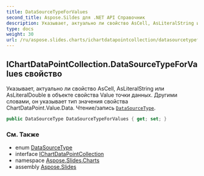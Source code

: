 ```yaml
---
title: DataSourceTypeForValues
second_title: Aspose.Sildes для .NET API Справочник
description: Указывает, актуально ли свойство AsCell, AsLiteralString или AsLiteralDouble в объекте свойства Value точки данных. Другими словами, он указывает тип значения свойства ChartDataPoint.Value.Data. Чтение/запись DataSourceTypeaspose.slides/datasourcetype.
type: docs
weight: 30
url: /ru/aspose.slides.charts/ichartdatapointcollection/datasourcetypeforvalues/
---
```


## IChartDataPointCollection.DataSourceTypeForValues свойство

Указывает, актуально ли свойство AsCell, AsLiteralString или AsLiteralDouble в объекте свойства Value точки данных. Другими словами, он указывает тип значения свойства ChartDataPoint.Value.Data. Чтение/запись [`DataSourceType`](../../datasourcetype).

```csharp
public DataSourceType DataSourceTypeForValues { get; set; }
```

### См. Также

* enum [DataSourceType](../../datasourcetype)
* interface [IChartDataPointCollection](../../ichartdatapointcollection)
* namespace [Aspose.Slides.Charts](../../ichartdatapointcollection)
* assembly [Aspose.Slides](../../../)

<!-- DO NOT EDIT: сгенерировано xmldocmd для Aspose.Slides.dll -->